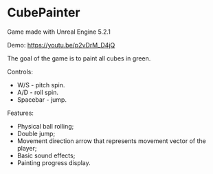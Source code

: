# CubePainter

Game made with Unreal Engine 5.2.1

Demo: https://youtu.be/p2vDrM_D4jQ

The goal of the game is to paint all cubes in green.

Controls:
- W/S - pitch spin.
- A/D - roll spin.
- Spacebar - jump.

Features:
- Physical ball rolling;
- Double jump;
- Movement direction arrow that represents movement vector of the player;
- Basic sound effects;
- Painting progress display.